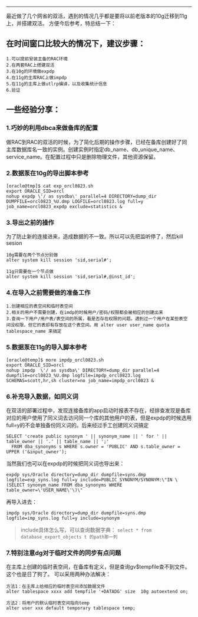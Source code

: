 
<!-- toc --> 

* * * * *

最近做了几个网省的双活，遇到的情况几乎都是要将以前老版本的10g迁移到11g上，并搭建双活。
方便今后参考，特总结一下：

## 在时间窗口比较大的情况下，建议步骤：
```
1.可以提前安装主备的RAC环境
2.在两套RAC上搭建双活
3.在10g的环境做expdp
4.在11g的主库RAC上做impdp
5.在11g的主库上做utlrp编译，以及收集统计信息
6.验证
```

## 一些经验分享：
### 1.巧妙的利用dbca来做备库的配置
做RAC到RAC的双活的时候，为了简化后期的操作步骤，已经在备库创建好了同主库数据库名一致的实例。创建实例时指定db_name、db_unique_name、service_name。在配置过程中只是删除物理文件，其他资源保留。
### 2.数据泵在10g的导出脚本参考
```
[oracle@tmp]$ cat exp_orcl0823.sh 
export ORACLE_SID=orcl
nohup expdp \'/ as sysdba\' parallel=4 DIRECTORY=dump_dir DUMPFILE=orcl0823_%U.dmp LOGFILE=orcl0823.log full=y job_name=orcl0823_expdp exclude=statistics &
```

### 3.导出之前的操作
为了防止新的连接进来，造成数据的不一致。所以可以先把监听停了，然后kill sesion
```
10g需要在两个节点分别做
alter system kill session 'sid,serial#';

11g只需要在一个节点做 
alter system kill session 'sid,serial#,@inst_id';
```
### 4.在导入之前需要做的准备工作
```
1.创建相应的表空间和临时表空间
2.相关的用户不需要创建，在imdp的时候用户/密码/权限都会被相应的创建出来
3.查询一下用户/用户表/表空间的所属，看是否存在权限的问题。遇到过一个用户在某些表空间没权限，但它的表却有存放在这个表空间。用 alter user user_name quota tablespace_name 来搞定
```
### 5.数据泵在11g的导入脚本参考
```
[oracle@temp]$ more impdp_orcl0823.sh
export ORACLE_SID=orcl
nohup impdp  \'/ as sysdba\' DIRECTORY=dump_dir parallel=4 dumpfile=orcl0823_%U.dmp logfile=impdp_orcl0823.log SCHEMAS=scott,hr,sh cluster=no job_name=impdp_orcl0823 &
```
### 6.补充导入数据，如同义词
在双活的部署过程中，发现连接备库的app启动时报表不存在，经排查发现是备库对应的用户使用了同义词去访问同一个库的其他用户的表，但是expdp的时候选用full=y的不会单独备份同义词的。后来经过手工创建同义词搞定
```
SELECT 'create public synonym ' || synonym_name || ' for ' || table_owner || '.' || table_name || ';'
  FROM dba_synonyms s WHERE s.owner = 'PUBLIC' AND s.table_owner = UPPER ('&input_owner');
```
当然我们也可以在expdp的时候把同义词也导出来：
```
expdp sys/Oracle directory=dump_dir dumpfile=syns.dmp logfile=exp_syns.log full=y include=PUBLIC_SYNONYM/SYNONYM:\"IN \(SELECT synonym_name FROM dba_synonyms WHERE table_owner=\'USER_NAME\'\)\"
```
再导入进去：
```
impdp sys/Oracle directory=dump_dir dumpfile=syns.dmp logfile=imp_syns.log full=y include=synonym
```

> include具体怎么写，可以查询数据字典：
	```
	select * from database_export_objects t 的path那一列
	```
    
### 7.特别注意dg对于临时文件的同步有点问题
在主库上创建的临时表空间，在备库有定义，但是查询gv$tempfile查不到文件。这个也是日了狗了。
可以采用两种办法解决：
```
方法1：在主库上给相应的临时表空间添加数据文件
alter tablespace xxxx add tempfile '+DATADG' size  10g autoextend on;

方法2：将用户的默认临时表空间指向temp
alter user xxx default temporary tablespace temp;
```